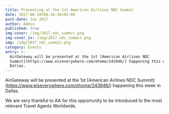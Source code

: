 ```yaml
---
title: Presenting at the 1st American Airlines NDC Summit
date: 2017-06-18T08:36:16+02:00
post-date: Jun 2017
author: Admin
published: true
img-cover: /img/2017_ndc_summit.png
img-cover_2x: /img/2017_ndc_summit.png
img: /img/2017_ndc_summit.png
category: Events
entry: >-
  AirGateway will be presented at the 1st [American Airlines NDC
  Summit](https://www.eiseverywhere.com/ehome/243946/) happening this week in
  Dallas.
---
```

AirGateway will be presented at the 1st \[American Airlines NDC Summit](https://www.eiseverywhere.com/ehome/243946/) happening this week in Dallas.



We are very thankful to AA for this opportunity to be introduced to the most relevant  Travel Agents Worldwide.

